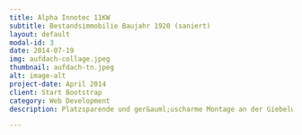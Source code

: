 ```yaml
---
title: Alpha Innotec 11KW
subtitle: Bestandsimmobilie Baujahr 1920 (saniert)
layout: default
modal-id: 3
date: 2014-07-19
img: aufdach-collage.jpeg
thumbnail: aufdach-tn.jpeg
alt: image-alt
project-date: April 2014
client: Start Bootstrap
category: Web Development
description: Platzsparende und ger&auml;uscharme Montage an der Giebelwand.

---
```

